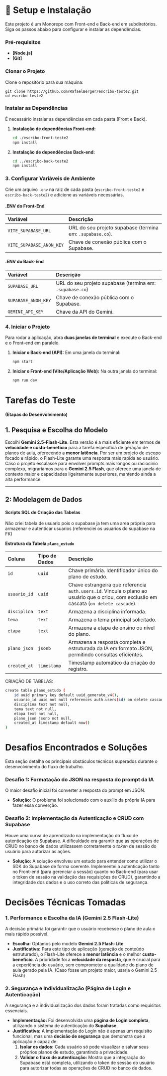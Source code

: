 

# 🚀 Setup e Instalação

Este projeto é um Monorepo com Front-end e Back-end em subdiretórios. Siga os passos abaixo para configurar e instalar as dependências.

### Pré-requisitos
* **[Node.js]**
* **[Git]**

###  Clonar o Projeto

   Clone o repositório para sua máquina:


    
    git clone https://github.com/RafaelBerger/escribo-teste2.git
    cd escribo-teste2
    

### Instalar as Dependências

É necessário instalar as dependências em cada pasta (Front e Back).

1.  **Instalação de dependências Front-end:**
    ```bash
    cd ./escribo-front-teste2
    npm install
    ```
2.  **Instalação de dependências Back-end:**
    ```bash
    cd ../escribo-back-teste2
    npm install
    ```

### 3. Configurar Variáveis de Ambiente

Crie um arquivo `.env` na raiz de cada pasta (`escribo-front-teste2` e `escribo-back-teste2`) e adicione as variáveis necessárias.

#### .ENV do Front-End

| Variável | Descrição |
| :--- | :--- |
| `VITE_SUPABASE_URL` | URL do seu projeto supabase (termina em: `.supabase.co`). |
| `VITE_SUPABASE_ANON_KEY` | Chave de conexão pública com o Supabase. |

#### .ENV do Back-End

| Variável | Descrição |
| :--- | :--- |
| `SUPABASE_URL` | URL do seu projeto supabase (termina em: `.supabase.co`)
| `SUPABASE_ANON_KEY` |  Chave de conexão pública com o Supabase. |
| `GEMINI_API_KEY` |  Chave da API do Gemini. |

### 4. Iniciar o Projeto

Para rodar a aplicação, abra **duas janelas de terminal** e execute o Back-end e o Front-end em paralelo.

1.  **Iniciar o Back-end (API):**
    Em uma janela do terminal:
    ```bash
    npm start
    ```

2.  **Iniciar o Front-end (Vite/Aplicação Web):**
    Na outra janela do terminal:
    ```bash
    npm run dev
    ```



# Tarefas do Teste 

#### (Etapas do Desenvolvimento)


## 1. Pesquisa e Escolha do Modelo





Escolhi **Gemini 2.5-Flash-Lite**. Esta versão é a mais eficiente em termos de **velocidade e custo-benefício** para a tarefa específica de geração de planos de aula, oferecendo a **menor latência**. Por ser um projeto de escopo focado e rápido, o Flash-Lite garante uma resposta mais rapida ao usuário. Caso o projeto escalasse para envolver prompts mais longos ou raciocínio complexo, migraríamos para o **Gemini 2.5 Flash**, que oferece uma janela de contexto maior e capacidades ligeiramente superiores, mantendo ainda a alta performance.



---

## 2: Modelagem de Dados



####  Scripts SQL de Criação das Tabelas

Não criei tabela de usuario pois o supabase ja tem uma area própria para armazenar e autenticar usuarios (referenciei os usuarios do supabase na FK)


**Estrutura da Tabela `plano_estudo`**

| Coluna | Tipo de Dados | Descrição |
| :--- | :--- | :--- |
| `id` | `uuid` | Chave primária. Identificador único do plano de estudo. |
| `usuario_id` | `uuid` | Chave estrangeira que referencia `auth.users.id`. Vincula o plano ao usuário que o criou, com exclusão em cascata (`on delete cascade`). |
| `disciplina` | `text` | Armazena a disciplina informada. |
| `tema` | `text` | Armazena o tema principal solicitado. |
| `etapa` | `text` | Armazena a etapa de ensino ou nível do plano. |
| `plano_json` | `jsonb` | Armazena a resposta completa e estruturada da IA em formato JSON, permitindo consultas eficientes. |
| `created_at` | `timestamp` | Timestamp automático da criação do registro. |


CRIAÇÃO DE TABELAS:
```bash
create table plano_estudo (
    id uuid primary key default uuid_generate_v4(),
    usuario_id uuid not null references auth.users(id) on delete cascade,
    disciplina text not null,
    tema text not null,
    etapa text not null,
    plano_json jsonb not null,
    created_at timestamp default now()
)

```










#  Desafios Encontrados e Soluções

Esta seção detalha os principais obstáculos técnicos superados durante o desenvolvimento do fluxo de trabalho.


### Desafio 1: Formatação do JSON na resposta do prompt da IA

O maior desafio inicial foi converter a resposta do prompt em JSON.

* **Solução:** O problema foi solucionado com o auxílio da própria IA para fazer essa converção.



### Desafio 2: Implementação da Autenticação e CRUD com Supabase

Houve uma curva de aprendizado na implementação do fluxo de autenticação do Supabase. A dificuldade era garantir que as operações de CRUD no banco de dados utilizassem corretamente o *token* de sessão do usuário para autorizar as ações.

* **Solução:** A solução envolveu um estudo para entender como utilizar o SDK do Supabase de forma coerente. Implementei a autenticação tanto no Front-end (para gerenciar a sessão) quanto no Back-end (para usar o token de sessão na validação das requisições de CRUD), garantindo a integridade dos dados e o uso correto das políticas de segurança.




# Decisões Técnicas Tomadas


### 1. Performance e Escolha da IA (Gemini 2.5 Flash-Lite)

A decisão primária foi garantir que o usuário recebesse o plano de aula o mais rápido possível.

* **Escolha:** Optamos pelo modelo **Gemini 2.5 Flash-Lite**.
* **Justificativa:** Para este tipo de aplicação (geração de conteúdo estruturado), o Flash-Lite oferece a **menor latência** e o melhor **custo-benefício**. A prioridade foi a **velocidade da resposta**, que é crucial para a experiência do usuário, sem comprometer a qualidade do plano de aula gerado pela IA. (Caso fosse um projeto maior, usaria o Gemini 2.5 Flash)

### 2. Segurança e Individualização (Página de Login e Autenticação)

A segurança e a individualização dos dados foram tratadas como requisitos essenciais.

* **Implementação:** Foi desenvolvida uma **página de Login completa**, utilizando o sistema de autenticação do **Supabase**.
* **Justificativa:** A implementação do Login não é apenas um requisito funcional, mas uma **decisão de segurança** que demonstra que a aplicação é capaz de:
    1.  **Isolar os dados:** Cada usuário só pode visualizar e salvar seus próprios planos de estudo, garantindo a privacidade.
    2.  **Validar o fluxo de autenticação:** Mostra que a integração do Supabase está completa, utilizando o token de sessão do usuário para autorizar todas as operações de CRUD no banco de dados.

